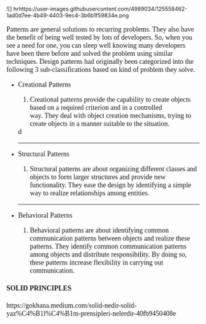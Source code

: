 ![] hrhttps://user-images.githubusercontent.com/4989034/125558462-1ad0d7ee-4b49-4403-9ec4-3b6b1f59834e.png

<div style="font-size: 18px;font-family: 'Lohit Devanagari'">
    <p >
    Patterns are general solutions to recurring problems. They also have the benefit of being well tested by lots of developers. So, when you see a need for one, you can sleep well knowing many developers have been there before and solved the problem using similar techniques.
    Design patterns had originally been categorized into the following 3 sub-classifications based on kind of problem they solve.
    </p>
    <ul>
<li>
            Creational Patterns
</li>
<ol>
<li>
Creational patterns provide the capability to create objects based on a required criterion and in a controlled way. They deal with object creation mechanisms, trying to create objects in a manner suitable to the situation.

</li>

</ol>
d

<hr/>
<li>
            Structural Patterns 
</li>
<ol>
<li>
Structural patterns are about organizing different classes and objects to form larger structures and provide new functionality. They ease the design by identifying a simple way to realize relationships among entities.
</li>

</ol>

<hr/>
<li>
            Behavioral Patterns
</li>
<ol>
<li>
Behavioral patterns are about identifying common communication patterns between objects and realize these patterns. They identify common communication patterns among objects and distribute responsibility. By doing so, these patterns increase flexibility in carrying out communication.</li>

</ol>



</ul>

<h4> SOLID PRINCIPLES </h4>
https://gokhana.medium.com/solid-nedir-solid-yaz%C4%B1l%C4%B1m-prensipleri-nelerdir-40fb9450408e


</div>
